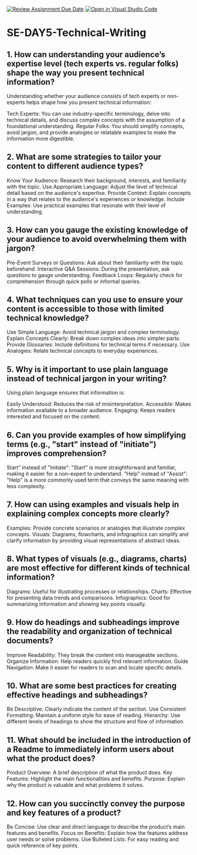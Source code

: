 [![Review Assignment Due Date](https://classroom.github.com/assets/deadline-readme-button-22041afd0340ce965d47ae6ef1cefeee28c7c493a6346c4f15d667ab976d596c.svg)](https://classroom.github.com/a/zsAR-pyY)
[![Open in Visual Studio Code](https://classroom.github.com/assets/open-in-vscode-2e0aaae1b6195c2367325f4f02e2d04e9abb55f0b24a779b69b11b9e10269abc.svg)](https://classroom.github.com/online_ide?assignment_repo_id=15683523&assignment_repo_type=AssignmentRepo)
# SE-DAY5-Technical-Writing
## 1. How can understanding your audience’s expertise level (tech experts vs. regular folks) shape the way you present technical information?
Understanding whether your audience consists of tech experts or non-experts helps shape how you present technical information:

Tech Experts: You can use industry-specific terminology, delve into technical details, and discuss complex concepts with the assumption of a foundational understanding.
Regular Folks: You should simplify concepts, avoid jargon, and provide analogies or relatable examples to make the information more digestible.
## 2. What are some strategies to tailor your content to different audience types?
Know Your Audience: Research their background, interests, and familiarity with the topic.
Use Appropriate Language: Adjust the level of technical detail based on the audience's expertise.
Provide Context: Explain concepts in a way that relates to the audience's experiences or knowledge.
Include Examples: Use practical examples that resonate with their level of understanding.
## 3. How can you gauge the existing knowledge of your audience to avoid overwhelming them with jargon?
Pre-Event Surveys or Questions: Ask about their familiarity with the topic beforehand.
Interactive Q&A Sessions: During the presentation, ask questions to gauge understanding.
Feedback Loops: Regularly check for comprehension through quick polls or informal queries.
## 4. What techniques can you use to ensure your content is accessible to those with limited technical knowledge?
Use Simple Language: Avoid technical jargon and complex terminology.
Explain Concepts Clearly: Break down complex ideas into simpler parts.
Provide Glossaries: Include definitions for technical terms if necessary.
Use Analogies: Relate technical concepts to everyday experiences.
## 5. Why is it important to use plain language instead of technical jargon in your writing?
Using plain language ensures that information is:

Easily Understood: Reduces the risk of misinterpretation.
Accessible: Makes information available to a broader audience.
Engaging: Keeps readers interested and focused on the content.
## 6. Can you provide examples of how simplifying terms (e.g., "start" instead of "initiate") improves comprehension?
Start" instead of "Initiate": "Start" is more straightforward and familiar, making it easier for a non-expert to understand.
"Help" instead of "Assist": "Help" is a more commonly used term that conveys the same meaning with less complexity.
## 7. How can using examples and visuals help in explaining complex concepts more clearly?
Examples: Provide concrete scenarios or analogies that illustrate complex concepts.
Visuals: Diagrams, flowcharts, and infographics can simplify and clarify information by providing visual representations of abstract ideas.
## 8. What types of visuals (e.g., diagrams, charts) are most effective for different kinds of technical information?
Diagrams: Useful for illustrating processes or relationships.
Charts: Effective for presenting data trends and comparisons.
Infographics: Good for summarizing information and showing key points visually.
## 9. How do headings and subheadings improve the readability and organization of technical documents?
Improve Readability: They break the content into manageable sections.
Organize Information: Help readers quickly find relevant information.
Guide Navigation: Make it easier for readers to scan and locate specific details.
## 10. What are some best practices for creating effective headings and subheadings?
Be Descriptive: Clearly indicate the content of the section.
Use Consistent Formatting: Maintain a uniform style for ease of reading.
Hierarchy: Use different levels of headings to show the structure and flow of information.
## 11. What should be included in the introduction of a Readme to immediately inform users about what the product does?
Product Overview: A brief description of what the product does.
Key Features: Highlight the main functionalities and benefits.
Purpose: Explain why the product is valuable and what problems it solves.
## 12. How can you succinctly convey the purpose and key features of a product?
Be Concise: Use clear and direct language to describe the product’s main features and benefits.
Focus on Benefits: Explain how the features address user needs or solve problems.
Use Bulleted Lists: For easy reading and quick reference of key points.
